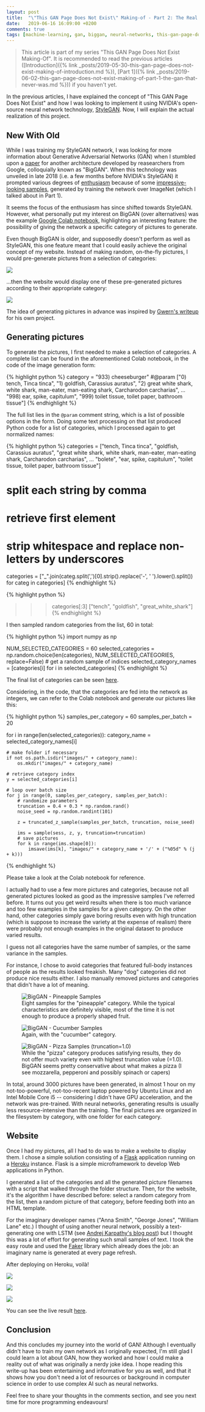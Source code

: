 ```yaml
---
layout: post
title:  "\"This GAN Page Does Not Exist\" Making-of - Part 2: The Real Thing"
date:   2019-06-16 16:09:00 +0200
comments: true
tags: [machine-learning, gan, biggan, neural-networks, this-gan-page-does-not-exist, python]
---
```


> This article is part of my series "This GAN Page Does Not Exist Making-Of". It is recommended to read the previous articles ([Introduction]({% link _posts/2019-05-30-this-gan-page-does-not-exist-making-of-introduction.md %}), [Part 1]({% link _posts/2019-06-02-this-gan-page-does-not-exist-making-of-part-1-the-gan-that-never-was.md %})) if you haven't yet.

In the previous articles, I have explained the concept of "This GAN Page Does Not Exist" and how I was looking to implement it using NVIDIA's open-source neural network technology, [StyleGAN](https://github.com/NVlabs/stylegan). Now, I will explain the actual realization of this project.

## New With Old

While I was training my StyleGAN network, I was looking for more information about Generative Adversarial Networks (GAN) when I stumbled upon a [paper](https://arxiv.org/abs/1809.11096) for another architecture developed by reasearchers from Google, colloquially known as "BigGAN". When this technology was unveiled in late 2018 (i.e. a few months before NVIDIA's StyleGAN) it prompted various degrees of [enthusiasm](https://www.fastcompany.com/90244767/see-the-shockingly-realistic-images-made-by-googles-new-ai) because of some [impressive-looking samples](https://twitter.com/OriolVinyalsML/status/1046059308880941058), generated by training the network over ImageNet (which I talked about in Part 1).

It seems the focus of the enthusiasm has since shifted towards StyleGAN. However, what personally put my interest on BigGAN (over alternatives) was the example [Google Colab notebook](https://colab.research.google.com/github/tensorflow/hub/blob/master/examples/colab/biggan_generation_with_tf_hub.ipynb), highlighting an interesting feature: the possibility of giving the network a specific category of pictures to generate.

Even though BigGAN is older, and supposedly doesn't perform as well as StyleGAN, this one feature meant that I could easily achieve the original concept of my website. Instead of making random, on-the-fly pictures, I would pre-generate pictures from a selection of categories:

![](/assets/images/biggan-does-not-exist-generation.png)

&hellip;then the website would display one of these pre-generated pictures according to their appropriate category:

![](/assets/images/biggan-does-not-exist.png)

The idea of generating pictures in advance was inspired by [Gwern's writeup](https://www.gwern.net/TWDNE) for his own project.

## Generating pictures

To generate the pictures, I first needed to make a selection of categories. A complete list can be found in the aforementioned Colab notebook, in the code of the image generation form:

{% highlight python %}
category = "933) cheeseburger" #@param ["0) tench, Tinca tinca", "1) goldfish, Carassius auratus", "2) great white shark, white shark, man-eater, man-eating shark, Carcharodon carcharias", ... "998) ear, spike, capitulum", "999) toilet tissue, toilet paper, bathroom tissue"]
{% endhighlight %}

The full list lies in the `@param` comment string, which is a list of possible options in the form. Doing some text processing on that list produced Python code for a list of categories, which I processed again to get normalized names:

{% highlight python %}
categories = ["tench, Tinca tinca", "goldfish, Carassius auratus", "great white shark, white shark, man-eater, man-eating shark, Carcharodon carcharias", ... "bolete", "ear, spike, capitulum", "toilet tissue, toilet paper, bathroom tissue"]
# split each string by comma
# retrieve first element
# strip whitespace and replace non-letters by underscores
categories = ["_".join(categ.split(',')[0].strip().replace('-', ' ').lower().split()) for categ in categories]
{% endhighlight %}

{% highlight python %}
>>> categories[:3]
["tench", "goldfish", "great_white_shark"]
{% endhighlight %}

I then sampled random categories from the list, 60 in total:

{% highlight python %}
import numpy as np

NUM_SELECTED_CATEGORIES = 60
selected_categories = np.random.choice(len(categories), NUM_SELECTED_CATEGORIES, replace=False)  # get a random sample of indices
selected_category_names = [categories[i] for i in selected_categories]
{% endhighlight %}

The final list of categories can be seen [here](https://this-gan-page-does-not-exist.herokuapp.com/categories).

Considering, in the code, that the categories are fed into the network as integers, we can refer to the Colab notebook and generate our pictures like this:

{% highlight python %}
samples_per_category = 60
samples_per_batch = 20

for i in range(len(selected_categories)):
    category_name = selected_category_names[i]

    # make folder if necessary
    if not os.path.isdir("images/" + category_name):
        os.mkdir("images/" + category_name)

    # retrieve category index
    y = selected_categories[i]

    # loop over batch size
    for j in range(0, samples_per_category, samples_per_batch):
        # randomize parameters
        truncation = 0.4 + 0.3 * np.random.rand()
        noise_seed = np.random.randint(101)

        z = truncated_z_sample(samples_per_batch, truncation, noise_seed)

        ims = sample(sess, z, y, truncation=truncation)
        # save pictures
        for k in range(ims.shape[0]):
            imsave(ims[k], "images/" + category_name + '/' + ("%05d" % (j + k)))
{% endhighlight %}

Please take a look at the Colab notebook for reference.

I actually had to use a few more pictures and categories, because not all generated pictures looked as good as the impressive samples I've referred before. It turns out you get weird results when there is too much variance and too few examples in the samples for a given category. On the other hand, other categories simply gave boring results even with high truncation (which is suppose to increase the variety at the expense of realism) there were probably not enough examples in the original dataset to produce varied results.

I guess not all categories have the same number of samples, or the same variance in the samples.

For instance, I chose to avoid categories that featured full-body instances of people as the results looked freakish. Many "dog" categories did not produce nice results either. I also manually removed pictures and categories that didn't have a lot of meaning.


<figure>
    <img src="/assets/images/biggan-samples/pineapple.jpg" alt="BigGAN - Pineapple Samples" />
    <figcaption>Eight samples for the "pineapple" category. While the typical characteristics are definitely visible, most of the time it is not enough to produce a properly shaped fruit.</figcaption>
</figure>

<figure>
    <img src="/assets/images/biggan-samples/cucumber.jpg" alt="BigGAN - Cucumber Samples" />
    <figcaption>Again, with the "cucumber" category.</figcaption>
</figure>

<figure>
    <img src="/assets/images/biggan-samples/pizza-trunc-1-0.jpg" alt="BigGAN - Pizza Samples (truncation=1.0)" />
    <figcaption>While the "pizza" category produces satisfying results, they do not offer much variety even with highest truncation value (=1.0). BigGAN seems pretty conservative about what makes a pizza (I see mozzarella, pepperoni and possibly spinach or capers)</figcaption>
</figure>

In total, around 3000 pictures have been generated, in almost 1 hour on my not-too-powerful, not-too-recent laptop powered by Ubuntu Linux and an Intel Mobile Core i5 -- considering I didn't have GPU acceleration, and the network was pre-trained. With neural networks, generating results is usually less resource-intensive than the training. The final pictures are organized in the filesystem by category, with one folder for each category.

## Website

Once I had my pictures, all I had to do was to make a website to display them. I chose a simple solution consisting of a [Flask](http://flask.pocoo.org/) application running on a [Heroku](https://www.heroku.com/) instance. Flask is a simple microframework to develop Web applications in Python.

I generated a list of the categories and all the generated picture filenames with a script that walked through the folder structure. Then, for the website, it's the algorithm I have described before: select a random category from the list, then a random picture of that category, before feeding both into an HTML template.

For the imaginary developer names ("Anna Smith", "George Jones", "William Lane" etc.) I thought of using another neural network, possibly a text-generating one with LSTM (see [Andrej Karpathy's blog post](https://karpathy.github.io/2015/05/21/rnn-effectiveness/)) but I thought this was a lot of effort for generating such small samples of text. I took the easy route and used the [Faker](https://faker.readthedocs.io/en/stable/index.html) library which already does the job: an imaginary name is generated at every page refresh.

After deploying on Heroku, voilà!

![](/assets/images/biggan-samples/website1.jpg)

![](/assets/images/biggan-samples/website3.jpg)

![](/assets/images/biggan-samples/website2.jpg)

You can see the live result [here](https://this-gan-page-does-not-exist.herokuapp.com/).

## Conclusion

And this concludes my journey into the world of GAN! Although I eventually didn't have to train my own network as I originally expected, I'm still glad I could learn a lot about GAN, how they worked and how I could make a reality out of what was originally a nerdy joke idea. I hope reading this write-up has been entertaining and informative for you as well, and that it shows how you don't need a lot of resources or background in computer science in order to use complex AI such as neural networks.

Feel free to share your thoughts in the comments section, and see you next time for more programming endeavours!
